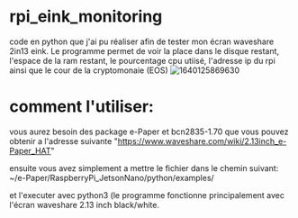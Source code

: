 # rpi_eink_monitoring
code en python que j'ai pu réaliser afin de tester mon écran waveshare 2in13 eink. Le programme permet de voir la place dans le disque restant, l'espace de la ram restant, le pourcentage cpu utiisé, l'adresse ip du rpi ainsi que le cour de la cryptomonaie (EOS)
![1640125869630](https://user-images.githubusercontent.com/84464698/147006194-be1e7c90-0f4a-4607-96eb-9c8788e5a7cb.jpg)

# comment l'utiliser:

vous aurez besoin des package e-Paper et bcn2835-1.70 que vous pouvez obtenir a l'adresse suivante
"https://www.waveshare.com/wiki/2.13inch_e-Paper_HAT"

ensuite vous avez simplement a mettre le fichier dans le chemin suivant:
~/e-Paper/RaspberryPi_JetsonNano/python/examples/

et l'executer avec python3
(le programme fonctionne principalement avec l'écran waveshare 2.13 inch black/white.
